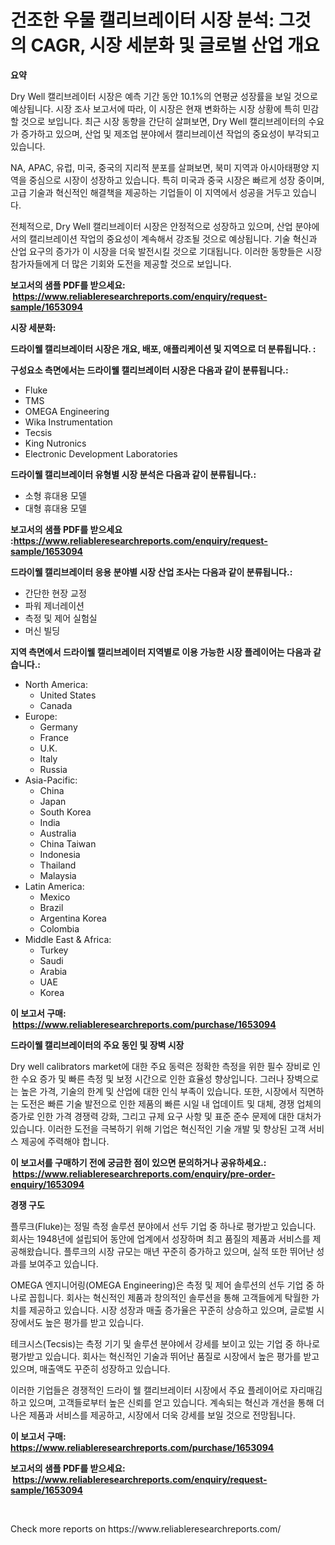 <p><h1>건조한 우물 캘리브레이터 시장 분석: 그것의 CAGR, 시장 세분화 및 글로벌 산업 개요</h1></p><p><strong>요약</strong></p>
<p><p>Dry Well 캘리브레이터 시장은 예측 기간 동안 10.1%의 연평균 성장률을 보일 것으로 예상됩니다. 시장 조사 보고서에 따라, 이 시장은 현재 변화하는 시장 상황에 특히 민감할 것으로 보입니다. 최근 시장 동향을 간단히 살펴보면, Dry Well 캘리브레이터의 수요가 증가하고 있으며, 산업 및 제조업 분야에서 캘리브레이션 작업의 중요성이 부각되고 있습니다.</p><p>NA, APAC, 유럽, 미국, 중국의 지리적 분포를 살펴보면, 북미 지역과 아시아태평양 지역을 중심으로 시장이 성장하고 있습니다. 특히 미국과 중국 시장은 빠르게 성장 중이며, 고급 기술과 혁신적인 해결책을 제공하는 기업들이 이 지역에서 성공을 거두고 있습니다.</p><p>전체적으로, Dry Well 캘리브레이터 시장은 안정적으로 성장하고 있으며, 산업 분야에서의 캘리브레이션 작업의 중요성이 계속해서 강조될 것으로 예상됩니다. 기술 혁신과 산업 요구의 증가가 이 시장을 더욱 발전시킬 것으로 기대됩니다. 이러한 동향들은 시장 참가자들에게 더 많은 기회와 도전을 제공할 것으로 보입니다.</p></p>
<p><strong>보고서의 샘플 PDF를 받으세요: &nbsp;<a href="https://www.reliableresearchreports.com/enquiry/request-sample/1653094">https://www.reliableresearchreports.com/enquiry/request-sample/1653094</a></strong></p>
<p><strong>시장 세분화:</strong></p>
<p><strong> 드라이웰 캘리브레이터 시장은 개요, 배포, 애플리케이션 및 지역으로 더 분류됩니다. :</strong></p>
<p><strong>구성요소 측면에서는 드라이웰 캘리브레이터 시장은 다음과 같이 분류됩니다.:</strong></p>
<p><ul><li>Fluke</li><li>TMS</li><li>OMEGA Engineering</li><li>Wika Instrumentation</li><li>Tecsis</li><li>King Nutronics</li><li>Electronic Development Laboratories</li></ul></p>
<p><strong> 드라이웰 캘리브레이터 유형별 시장 분석은 다음과 같이 분류됩니다.:</strong></p>
<p><ul><li>소형 휴대용 모델</li><li>대형 휴대용 모델</li></ul></p>
<p><strong>보고서의 샘플 PDF를 받으세요 :<a href="https://www.reliableresearchreports.com/enquiry/request-sample/1653094">https://www.reliableresearchreports.com/enquiry/request-sample/1653094</a></strong></p>
<p><strong> 드라이웰 캘리브레이터 응용 분야별 시장 산업 조사는 다음과 같이 분류됩니다.:</strong></p>
<p><ul><li>간단한 현장 교정</li><li>파워 제너레이션</li><li>측정 및 제어 실험실</li><li>머신 빌딩</li></ul></p>
<p><strong>지역 측면에서 드라이웰 캘리브레이터 지역별로 이용 가능한 시장 플레이어는 다음과 같습니다.:</strong></p>
<p><ul>
    <li>
        North America:
        <ul>
            <li>United States</li>
            <li>Canada</li>
        </ul>
    </li>
    <li>
        Europe:
        <ul>
            <li>Germany</li>
            <li>France</li>
            <li>U.K.</li>
            <li>Italy</li>
            <li>Russia</li>
        </ul>
    </li>
    <li>
        Asia-Pacific:
        <ul>
            <li>China</li>
            <li>Japan</li>
            <li>South Korea</li>
            <li>India</li>
            <li>Australia</li>
            <li>China Taiwan</li>
            <li>Indonesia</li>
            <li>Thailand</li>
            <li>Malaysia</li>
        </ul>
    </li>
    <li>
        Latin America:
        <ul>
            <li>Mexico</li>
            <li>Brazil</li>
            <li>Argentina Korea</li>
            <li>Colombia</li>
        </ul>
    </li>
    <li>
        Middle East & Africa:
        <ul>
            <li>Turkey</li>
            <li>Saudi</li>
            <li>Arabia</li>
            <li>UAE</li>
            <li>Korea</li>
        </ul>
    </li>
    </ul></p>
<p><strong>이 보고서 구매: &nbsp;<a href="https://www.reliableresearchreports.com/purchase/1653094">https://www.reliableresearchreports.com/purchase/1653094</a></strong></p>
<p><strong>드라이웰 캘리브레이터의 주요 동인 및 장벽 시장</strong></p>
<p><p>Dry well calibrators market에 대한 주요 동력은 정확한 측정을 위한 필수 장비로 인한 수요 증가 및 빠른 측정 및 보정 시간으로 인한 효율성 향상입니다. 그러나 장벽으로는 높은 가격, 기술의 한계 및 산업에 대한 인식 부족이 있습니다. 또한, 시장에서 직면하는 도전은 빠른 기술 발전으로 인한 제품의 빠른 시일 내 업데이트 및 대체, 경쟁 업체의 증가로 인한 가격 경쟁력 강화, 그리고 규제 요구 사항 및 표준 준수 문제에 대한 대처가 있습니다. 이러한 도전을 극복하기 위해 기업은 혁신적인 기술 개발 및 향상된 고객 서비스 제공에 주력해야 합니다.</p></p>
<p><strong>이 보고서를 구매하기 전에 궁금한 점이 있으면 문의하거나 공유하세요.: &nbsp;<a href="https://www.reliableresearchreports.com/enquiry/pre-order-enquiry/1653094">https://www.reliableresearchreports.com/enquiry/pre-order-enquiry/1653094</a></strong></p>
<p><strong>경쟁 구도</strong></p>
<p><p>플루크(Fluke)는 정밀 측정 솔루션 분야에서 선두 기업 중 하나로 평가받고 있습니다. 회사는 1948년에 설립되어 동안에 업계에서 성장하며 최고 품질의 제품과 서비스를 제공해왔습니다. 플루크의 시장 규모는 매년 꾸준히 증가하고 있으며, 실적 또한 뛰어난 성과를 보여주고 있습니다.</p><p>OMEGA 엔지니어링(OMEGA Engineering)은 측정 및 제어 솔루션의 선두 기업 중 하나로 꼽힙니다. 회사는 혁신적인 제품과 창의적인 솔루션을 통해 고객들에게 탁월한 가치를 제공하고 있습니다. 시장 성장과 매출 증가율은 꾸준히 상승하고 있으며, 글로벌 시장에서도 높은 평가를 받고 있습니다.</p><p>테크시스(Tecsis)는 측정 기기 및 솔루션 분야에서 강세를 보이고 있는 기업 중 하나로 평가받고 있습니다. 회사는 혁신적인 기술과 뛰어난 품질로 시장에서 높은 평가를 받고 있으며, 매출액도 꾸준히 성장하고 있습니다. </p><p>이러한 기업들은 경쟁적인 드라이 웰 캘리브레이터 시장에서 주요 플레이어로 자리매김하고 있으며, 고객들로부터 높은 신뢰를 얻고 있습니다. 계속되는 혁신과 개선을 통해 더 나은 제품과 서비스를 제공하고, 시장에서 더욱 강세를 보일 것으로 전망됩니다.</p></p>
<p><strong>이 보고서 구매: &nbsp; <a href="https://www.reliableresearchreports.com/purchase/1653094">https://www.reliableresearchreports.com/purchase/1653094</a></strong></p>
<p><strong>보고서의 샘플 PDF를 받으세요: &nbsp;<a href="https://www.reliableresearchreports.com/enquiry/request-sample/1653094">https://www.reliableresearchreports.com/enquiry/request-sample/1653094</a></strong><strong></strong></p>
<p>&nbsp;</p>
<p>Check more reports on https://www.reliableresearchreports.com/</p>